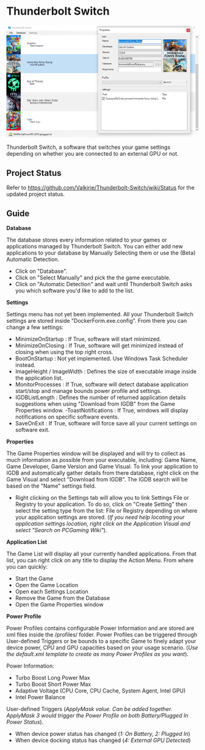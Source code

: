 # Thunderbolt Switch

![Visual](assets/visual.png)

Thunderbolt Switch, a software that switches your game settings depending on whether you are connected to an external GPU or not.

## Project Status

Refer to https://github.com/Valkirie/Thunderbolt-Switch/wiki/Status for the updated project status.

## Guide

**Database**

The database stores every information related to your games or applications managed by Thunderbolt Switch. You can either add new applications to your database by Manually Selecting them or use the (Beta) Automatic Detection.

- Click on "Database".
- Click on "Select Manually" and pick the the game executable.
- Click on "Automatic Detection" and wait until Thunderbolt Switch asks you which software you'd like to add to the list.

**Settings**

Settings menu has not yet been implemented. All your Thunderbolt Switch settings are stored inside "DockerForm.exe.config".
From there you can change a few settings:
- MinimizeOnStartup : If True, software will start minimized.
- MinimizeOnClosing : If True, software will get minimized instead of closing when using the top right cross.
- BootOnStartup : Not yet implemented. Use Windows Task Scheduler instead.
- ImageHeight / ImageWidth : Defines the size of executable image inside the application list.
- MonitorProcesses : If True, software will detect database application start/stop and manage bounds power profile and settings.
- IGDBListLength : Defines the number of returned application details suggestions when using "Download from IGDB" from the Game Properties window.
-ToastNotifications : If True, windows will display notifications on specific software events.
- SaveOnExit : If True, software will force save all your current settings on software exit.

**Properties**

The Game Properties window will be displayed and will try to collect as much information as possible from your executable, including: Game Name, Game Developer, Game Version and Game Visual. To link your application to IGDB and automatically gather details from there database, right click on the Game Visual and select "Download from IGDB". The IGDB search will be based on the "Name" settings field.

- Right clicking on the Settings tab will allow you to link Settings File or Registry to your application. To do so, click on "Create Setting" then select the setting type from the list: File or Registry depending on where your application settings are stored. (*If you need help locating your application settings location, right click on the Application Visual and select "Search on PCGaming Wiki"*).

**Application List**

The Game List will display all your currently handled applications. From that list, you can right click on any title to display the Action Menu.
From where you can quickly:
- Start the Game
- Open the Game Location
- Open each Settings Location
- Remove the Game from the Database
- Open the Game Properties window

**Power Profile**

Power Profiles contains configurable Power Information and are stored are xml files inside the /profiles/ folder. Power Profiles can be triggered through User-defined Triggers or be bounds to a specific Game to finely adapt your device power, CPU and GPU capacities based on your usage scenario. (*Use the default.xml template to create as many Power Profiles as you want*).

Power Information:
- Turbo Boost Long Power Max
- Turbo Boost Short Power Max
- Adaptive Voltage (CPU Core, CPU Cache, System Agent, Intel GPU)
- Intel Power Balance

User-defined Triggers (*ApplyMask value. Can be added together. ApplyMask 3 would trigger the Power Profile on both Battery/Plugged In Power Status*).
- When device power status has changed (*1: On Battery, 2: Plugged In*)
- When device docking status has changed (*4: External GPU Detected*)

